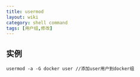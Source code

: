 ```yaml
---
title: usermod
layout: wiki
category: shell command
tags: [用户组,修改]
---
```



## 实例

~~~Text
usermod -a -G docker user //添加user用户到docker组
~~~
